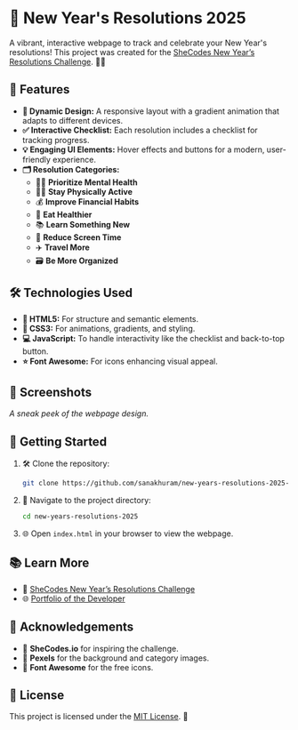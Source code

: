 # 🥂 New Year's Resolutions 2025

A vibrant, interactive webpage to track and celebrate your New Year's resolutions! This project was created for the [SheCodes New Year’s Resolutions Challenge](https://www.shecodes.io/contests/new-year-s-resolutions-challenge). 🎉✨

## 🌟 Features

- **🎨 Dynamic Design:** A responsive layout with a gradient animation that adapts to different devices.
- **✅ Interactive Checklist:** Each resolution includes a checklist for tracking progress.
- **💡 Engaging UI Elements:** Hover effects and buttons for a modern, user-friendly experience.
- **🗂️ Resolution Categories:**
  - 🧘‍♀️ **Prioritize Mental Health**
  - 🏃‍♂️ **Stay Physically Active**
  - 💰 **Improve Financial Habits**
  - 🥗 **Eat Healthier**
  - 📚 **Learn Something New**
  - 📵 **Reduce Screen Time**
  - ✈️ **Travel More**
  - 🗃️ **Be More Organized**

## 🛠️ Technologies Used

- **📜 HTML5:** For structure and semantic elements.
- **🎨 CSS3:** For animations, gradients, and styling.
- **💻 JavaScript:** To handle interactivity like the checklist and back-to-top button.
- **⭐ Font Awesome:** For icons enhancing visual appeal.

## 📸 Screenshots
 
*A sneak peek of the webpage design.*

## 🚀 Getting Started

1. 🛠️ Clone the repository:
   ```bash
   git clone https://github.com/sanakhuram/new-years-resolutions-2025-challenge.git
   ```
2. 📂 Navigate to the project directory:
   ```bash
   cd new-years-resolutions-2025
   ```
3. 🌐 Open `index.html` in your browser to view the webpage.

## 📚 Learn More

- 🌟 [SheCodes New Year’s Resolutions Challenge](https://www.shecodes.io/contests/new-year-s-resolutions-challenge)
- 🌐 [Portfolio of the Developer](https://portfolio-sanakh.netlify.app/)

## 🙌 Acknowledgements

- 💖 **SheCodes.io** for inspiring the challenge.
- 📸 **Pexels** for the background and category images.
- 🎨 **Font Awesome** for the free icons.

## 📝 License

This project is licensed under the [MIT License](LICENSE). 📜
```
